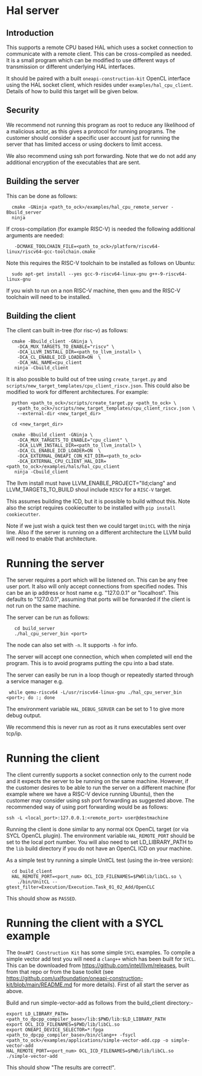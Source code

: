 # Hal server

## Introduction

This supports a remote CPU based HAL which uses a socket connection to
communicate with a remote client. This can be cross-compiled as needed. It is a
small program which can be modified to use different ways of
transmission or different underlying HAL interfaces.

It should be paired with a built `oneapi-construction-kit` OpenCL interface using
the HAL socket client, which resides under `examples/hal_cpu_client`. Details of
how to build this target will be given below.

## Security

We recommend not running this program as root to reduce any likelihood of a
malicious actor, as this gives a protocol for running programs. The customer
should consider a specific user account just for running the server that has
limited access or using dockers to limit access.

We also recommend using ssh port forwarding. Note that we do not add any
additional encryption of the executables that are sent.

## Building the server

This can be done as follows:

```
  cmake -GNinja <path_to_ock>/examples/hal_cpu_remote_server -Bbuild_server
  ninja
```

If cross-compilation (for example RISC-V) is needed the following additional arguments are needed:

```
   -DCMAKE_TOOLCHAIN_FILE=<path_to_ock>/platform/riscv64-linux/riscv64-gcc-toolchain.cmake
```

Note this requires the RISC-V toolchain to be installed as follows on Ubuntu:

```
  sudo apt-get install --yes gcc-9-riscv64-linux-gnu g++-9-riscv64-linux-gnu
```

If you wish to run on a non RISC-V machine, then `qemu` and the RISC-V toolchain will need to be installed.

## Building the client

The client can built in-tree (for risc-v) as follows:

```
  cmake -Bbuild_client -GNinja \
    -DCA_MUX_TARGETS_TO_ENABLE="riscv" \
    -DCA_LLVM_INSTALL_DIR=<path_to_llvm_install> \
    -DCA_CL_ENABLE_ICD_LOADER=ON  \
    -DCA_HAL_NAME=cpu_client
   ninja -Cbuild_client
```

It is also possible to build out of tree using `create_target.py` and
`scripts/new_target_templates/cpu_client_riscv.json`. This could also be modified to work
for different architectures. For example:

```
  python <path_to_ock>/scripts/create_target.py <path_to_ock> \
    <path_to_ock>/scripts/new_target_templates/cpu_client_riscv.json \
    --external-dir <new_target_dir>

  cd <new_target_dir>

  cmake -Bbuild_client -GNinja \
    -DCA_MUX_TARGETS_TO_ENABLE="cpu_client" \
    -DCA_LLVM_INSTALL_DIR=<path_to_llvm_install> \
    -DCA_CL_ENABLE_ICD_LOADER=ON  \
    -DCA_EXTERNAL_ONEAPI_CON_KIT_DIR=<path_to_ock> 
    -DCA_EXTERNAL_CPU_CLIENT_HAL_DIR=<path_to_ock>/examples/hals/hal_cpu_client
   ninja -Cbuild_client
```

The llvm install must have LLVM_ENABLE_PROJECT="lld;clang" and
LLVM_TARGETS_TO_BUILD shoul include `RISCV` for a `RISC-V` target.

This assumes building the ICD, but it is possible to build without this. Note
also the script requires cookiecutter to be installed with `pip install
cookiecutter`.

Note if we just wish a quick test then we could target `UnitCL` with the ninja
line. Also if the server is running on a different architecture the LLVM build
will need to enable that architecture.

# Running the server

The server requires a port which will be listened on. This can be any free user
port. It also will only accept connections from specified nodes. This can be an
ip address or host name e.g. "127.0.0.1" or "localhost". This defaults to
"127.0.0.1", assuming that ports will be forwarded if the client is not run on
the same machine.

The server can be run as follows:

```
   cd build_server
   ./hal_cpu_server_bin <port>
```
The node can also set with `-n`. It supports `-h` for info.

The server will accept one connection, which when completed will end the
program. This is to avoid programs putting the cpu into a bad state.

The server can easily be run in a loop though or repeatedly started through a service manager e.g.

```
 while qemu-riscv64 -L/usr/riscv64-linux-gnu ./hal_cpu_server_bin <port>; do :; done
```

The environment variable `HAL_DEBUG_SERVER` can be set to 1 to give more debug output.

We recommend this is never run as root as it runs executables sent over tcp/ip.

# Running the client

The client currently supports a socket connection only to the current node and
it expects the server to be running on the same machine. However, if the
customer desires to be able to run the server on a different machine (for
example where we have a RISC-V device running Ubuntu), then the customer may
consider using ssh port forwarding as suggested above. The recommended way of
using port forwarding would be as follows:

```
ssh -L <local_port>:127.0.0.1:<remote_port> user@destmachine
```

Running the client is done similar to any normal `OCK` OpenCL target (or via
SYCL OpenCL plugin). The environment variable `HAL_REMOTE_PORT` should be set to
the local port number. You will also need to set LD_LIBRARY_PATH to
the `lib` build directory if you do not have an OpenCL ICD on your machine.

As a simple test try running a simple UnitCL test (using the in-tree version):

```
  cd build_client
  HAL_REMOTE_PORT=<port_num> OCL_ICD_FILENAMES=$PWDlib/libCL.so \
    ./bin/UnitCL --gtest_filter=Execution/Execution.Task_01_02_Add/OpenCLC
```
This should show as `PASSED`.

# Running the client with a SYCL example

The `OneAPI Construction Kit` has some simple `SYCL` examples. To compile a
simple vector add test you will need a `clang++` which has been built for
`SYCL`. This can be downloaded from https://github.com/intel/llvm/releases,
built from that repo or from the base toolkit (see
https://github.com/uxlfoundation/oneapi-construction-kit/blob/main/README.md
for more details). First of all start the server as above.

Build and run simple-vector-add as follows from the build_client directory:-

```
export LD_LIBRARY_PATH=<path_to_dpcpp_compiler_base>/lib:$PWD/lib:$LD_LIBRARY_PATH
export OCL_ICD_FILENAMES=$PWD/lib/libCL.so
export ONEAPI_DEVICE_SELECTOR=*:fpga
<path_to_dpcpp_compiler_base>/bin/clang++ -fsycl <path_to_ock>/examples/applications/simple-vector-add.cpp -o simple-vector-add
HAL_REMOTE_PORT=<port_num> OCL_ICD_FILENAMES=$PWD/lib/libCL.so ./simple-vector-add
```

This should show "The results are correct!".
